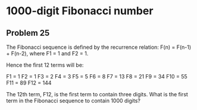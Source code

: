 #  1000-digit Fibonacci number
## Problem 25


The Fibonacci sequence is defined by the recurrence relation:
F(n) = F(n-1) + F(n-2), where F1 = 1 and F2 = 1.

Hence the first 12 terms will be:

  F1 = 1
  F2 = 1
  F3 = 2
  F4 = 3
  F5 = 5
  F6 = 8
  F7 = 13
  F8 = 21
  F9 = 34
  F10 = 55
  F11 = 89
  F12 = 144

The 12th term, F12, is the first term to contain three digits.
What is the first term in the Fibonacci sequence to contain 1000 digits?



